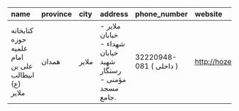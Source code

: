 | name                                              | province   | city   | address                                                      | phone_number            | website                  |
|:--------------------------------------------------|:-----------|:-------|:-------------------------------------------------------------|:------------------------|:-------------------------|
| کتابخانه حوزه علمیه امام علی بن ابیطالب (ع) ملایر | همدان      | ملایر  | ملایر - خیابان ‌شهداء - خیابان ‌شهید رستگار مؤمنی - مسجد جامع. | 32220948-081 ( داخلی  ) | http://hozehm.blogfa.com |